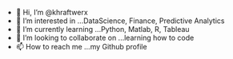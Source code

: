 - 👋 Hi, I’m @khraftwerx
- 👀 I’m interested in ...DataScience, Finance, Predictive Analytics
- 🌱 I’m currently learning ...Python, Matlab, R, Tableau
- 💞️ I’m looking to collaborate on ...learning how to code
- 📫 How to reach me ...my Github profile

<!---
khraftwerx/khraftwerx is a ✨ special ✨ repository because its `README.md` (this file) appears on your GitHub profile.
You can click the Preview link to take a look at your changes.
--->
